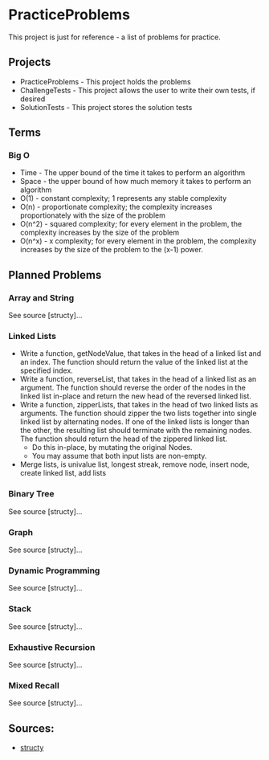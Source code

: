 # PracticeProblems

This project is just for reference - a list of problems for practice.

## Projects

- PracticeProblems - This project holds the problems
- ChallengeTests - This project allows the user to write their own tests, if desired
- SolutionTests - This project stores the solution tests

## Terms

### Big O

- Time - The upper bound of the time it takes to perform an algorithm
- Space - the upper bound of how much memory it takes to perform an algorithm
- O(1) - constant complexity; 1 represents any stable complexity
- O(n) - proportionate complexity; the complexity increases proportionately with the size of the problem
- O(n^2) - squared complexity; for every element in the problem, the complexity increases by the size of the problem
- O(n^x) - x complexity; for every element in the problem, the complexity increases by the size of the problem to the (x-1) power.


## Planned Problems

### Array and String

See source [structy]...

### Linked Lists

- Write a function, getNodeValue, that takes in the head of a linked list and an index. The function should return the value of the linked list at the specified index.
- Write a function, reverseList, that takes in the head of a linked list as an argument. The function should reverse the order of the nodes in the linked list in-place and return the new head of the reversed linked list.
- Write a function, zipperLists, that takes in the head of two linked lists as arguments. The function should zipper the two lists together into single linked list by alternating nodes. If one of the linked lists is longer than the other, the resulting list should terminate with the remaining nodes. The function should return the head of the zippered linked list.
	- Do this in-place, by mutating the original Nodes.
	- You may assume that both input lists are non-empty.
- Merge lists, is univalue list, longest streak, remove node, insert node, create linked list, add lists

### Binary Tree

See source [structy]...

### Graph

See source [structy]...

### Dynamic Programming

See source [structy]...

### Stack

See source [structy]...

### Exhaustive Recursion

See source [structy]...

### Mixed Recall

See source [structy]...

## Sources:

- [structy](https://structy.net/problems/zipper-lists/problem-index)
